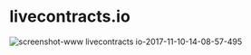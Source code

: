 # livecontracts.io

![screenshot-www livecontracts io-2017-11-10-14-08-57-495](https://user-images.githubusercontent.com/100821/32659853-bf5d630a-c620-11e7-8884-931825663aaf.png)
